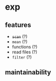# exp

## features
- ~~`scan`~~ (?)
- `mean` (?)
- functions (?)
- read files (?)
- `filter` (?)

## maintainability
